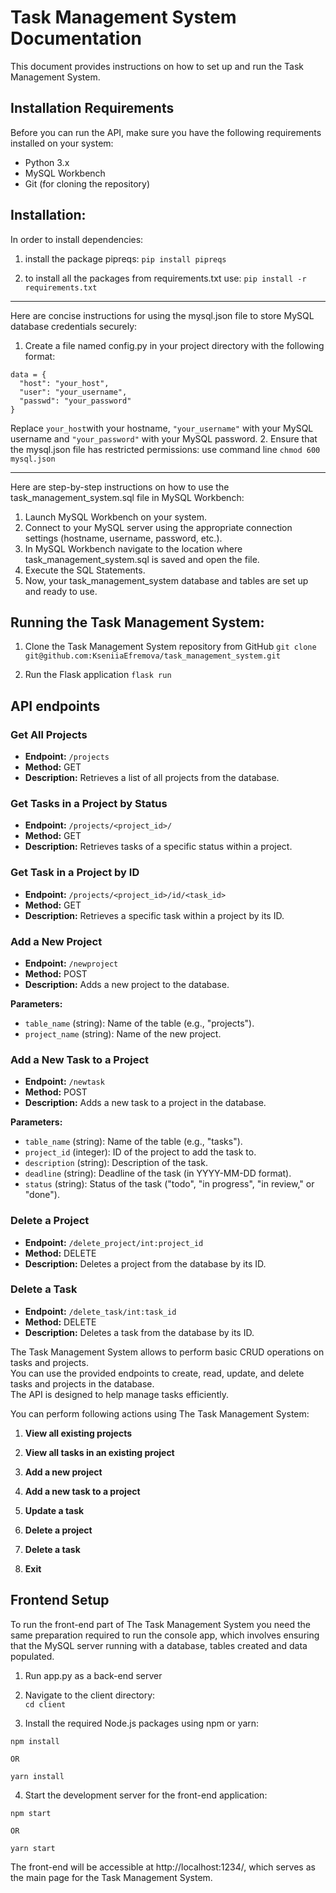 # Task Management System Documentation

This document provides instructions on how to set up and run the Task Management System.



## Installation Requirements

Before you can run the API, make sure you have the following requirements installed on your system:

- Python 3.x
- MySQL Workbench
- Git (for cloning the repository)


## Installation:

In order to install dependencies:

1. install the package pipreqs:
   `pip install pipreqs`

2. to install all the packages from requirements.txt use:
   `pip install -r requirements.txt`

---

Here are concise instructions for using the mysql.json file to store MySQL database credentials securely:
1. Create a file named config.py in your project directory with the following format:
```
data = {
  "host": "your_host",
  "user": "your_username",
  "passwd": "your_password"
}
```

Replace `your_host`with your hostname, `"your_username"` with your MySQL username and `"your_password"` with your MySQL password. 2. Ensure that the mysql.json file has restricted permissions: use command line `chmod 600 mysql.json`

---

Here are step-by-step instructions on how to use the task_management_system.sql file in MySQL Workbench:

1. Launch MySQL Workbench on your system.
2. Connect to your MySQL server using the appropriate connection settings (hostname, username, password, etc.).
3. In MySQL Workbench navigate to the location where task_management_system.sql is saved and open the file.
4. Execute the SQL Statements.
5. Now, your task_management_system database and tables are set up and ready to use.


## Running the Task Management System:

1. Clone the Task Management System repository from GitHub
`git clone git@github.com:KseniiaEfremova/task_management_system.git`

3. Run the Flask application
`flask run`


## API endpoints

### Get All Projects

- **Endpoint:** `/projects`
- **Method:** GET
- **Description:** Retrieves a list of all projects from the database.

### Get Tasks in a Project by Status

- **Endpoint:** `/projects/<project_id>/`
- **Method:** GET
- **Description:** Retrieves tasks of a specific status within a project.

### Get Task in a Project by ID

- **Endpoint:** `/projects/<project_id>/id/<task_id>`
- **Method:** GET
- **Description:** Retrieves a specific task within a project by its ID.

### Add a New Project

- **Endpoint:** `/newproject`
- **Method:** POST
- **Description:** Adds a new project to the database.

**Parameters:**

- `table_name` (string): Name of the table (e.g., "projects").
- `project_name` (string): Name of the new project.

### Add a New Task to a Project

- **Endpoint:** `/newtask`
- **Method:** POST
- **Description:** Adds a new task to a project in the database.

**Parameters:**

- `table_name` (string): Name of the table (e.g., "tasks").
- `project_id` (integer): ID of the project to add the task to.
- `description` (string): Description of the task.
- `deadline` (string): Deadline of the task (in YYYY-MM-DD format).
- `status` (string): Status of the task ("todo", "in progress", "in review," or "done").

### Delete a Project

- **Endpoint:** `/delete_project/int:project_id`
- **Method:** DELETE
- **Description:** Deletes a project from the database by its ID.

### Delete a Task

- **Endpoint:** `/delete_task/int:task_id`
- **Method:** DELETE
- **Description:** Deletes a task from the database by its ID.


The Task Management System allows to perform basic CRUD operations on tasks and projects.   
You can use the provided endpoints to create, read, update, and delete tasks and projects in the database.   
The API is designed to help manage tasks efficiently.

You can perform following actions using The Task Management System:

1. **View all existing projects**

2. **View all tasks in an existing project**

3. **Add a new project**

4. **Add a new task to a project**

5. **Update a task**

6. **Delete a project**

7. **Delete a task**

0. **Exit**


## Frontend Setup
To run the front-end part of The Task Management System you need the same preparation required to run the console app, which involves ensuring that the MySQL server running with a database, tables created and data populated.

1. Run app.py as a back-end server

2. Navigate to the client directory:  
`cd client`

3. Install the required Node.js packages using npm or yarn:
```
npm install

OR

yarn install
```



4. Start the development server for the front-end application:
```
npm start

OR

yarn start
```
The front-end will be accessible at http://localhost:1234/, which serves as the main page for the Task Management System.